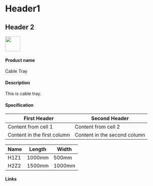 # Header1
## Header 2

<a href="url"><img src="https://octodex.github.com/images/yaktocat.png" align="center" height="48" width="48" ></a>

#### Product name
Cable Tray


#### Description
This is cable tray.

#### Specification

First Header | Second Header
------------ | -------------
Content from cell 1 | Content from cell 2
Content in the first column | Content in the second column

Name | Length | Width 
---- | ----- | ----
H1Z1 | 1000mm | 500mm 
H2Z2 | 1500mm | 1000mm

#### Links
